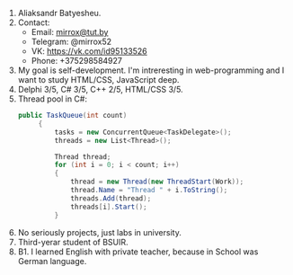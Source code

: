 1. Aliaksandr Batyesheu.
2. Contact: 
     * Email: mirrox@tut.by
     * Telegram: @mirrox52
     * VK: https://vk.com/id95133526
     * Phone: +375298584927
3. My goal is self-development. I'm intreresting in web-programming and I want to study HTML/CSS, JavaScript deep.
4. Delphi 3/5, C# 3/5, C++ 2/5, HTML/CSS 3/5.
5. Thread pool in C#:
   ```C#
   public TaskQueue(int count)                                 
        {
            tasks = new ConcurrentQueue<TaskDelegate>();            
            threads = new List<Thread>();                           

            Thread thread;
            for (int i = 0; i < count; i++)                         
            {
                thread = new Thread(new ThreadStart(Work));
                thread.Name = "Thread " + i.ToString();
                threads.Add(thread);
                threads[i].Start();
            }
   ``` 
6. No seriously projects, just labs in university.
7. Third-yerar student of BSUIR.
8. B1. I learned English with private teacher, because in School was German language.